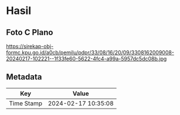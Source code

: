 # Hasil

## Foto C Plano

https://sirekap-obj-formc.kpu.go.id/a0cb/pemilu/pdpr/33/08/16/20/09/3308162009008-20240217-102221--1f33fe60-5622-4fc4-a99a-5957dc5dc08b.jpg


## Metadata

| Key        | Value               |
| ---------- | ------------------- |
| Time Stamp | 2024-02-17 10:35:08 |




